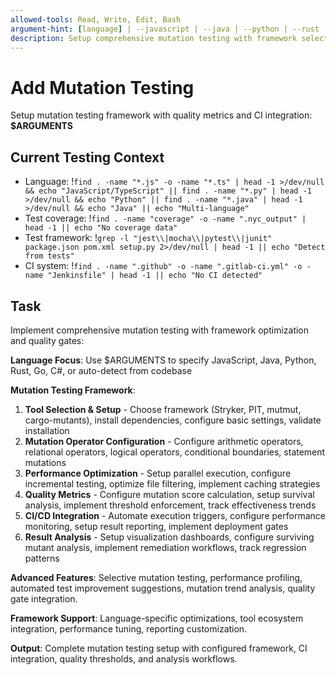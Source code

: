 ```yaml
---
allowed-tools: Read, Write, Edit, Bash
argument-hint: [language] | --javascript | --java | --python | --rust | --go | --csharp
description: Setup comprehensive mutation testing with framework selection and CI integration
---
```


# Add Mutation Testing

Setup mutation testing framework with quality metrics and CI integration: **$ARGUMENTS**

## Current Testing Context

- Language: !`find . -name "*.js" -o -name "*.ts" | head -1 >/dev/null && echo "JavaScript/TypeScript" || find . -name "*.py" | head -1 >/dev/null && echo "Python" || find . -name "*.java" | head -1 >/dev/null && echo "Java" || echo "Multi-language"`
- Test coverage: !`find . -name "coverage" -o -name ".nyc_output" | head -1 || echo "No coverage data"`
- Test framework: !`grep -l "jest\\|mocha\\|pytest\\|junit" package.json pom.xml setup.py 2>/dev/null | head -1 || echo "Detect from tests"`
- CI system: !`find . -name ".github" -o -name ".gitlab-ci.yml" -o -name "Jenkinsfile" | head -1 || echo "No CI detected"`

## Task

Implement comprehensive mutation testing with framework optimization and quality gates:

**Language Focus**: Use $ARGUMENTS to specify JavaScript, Java, Python, Rust, Go, C#, or auto-detect from codebase

**Mutation Testing Framework**:

1. **Tool Selection & Setup** - Choose framework (Stryker, PIT, mutmut, cargo-mutants), install dependencies, configure basic settings, validate installation
2. **Mutation Operator Configuration** - Configure arithmetic operators, relational operators, logical operators, conditional boundaries, statement mutations
3. **Performance Optimization** - Setup parallel execution, configure incremental testing, optimize file filtering, implement caching strategies
4. **Quality Metrics** - Configure mutation score calculation, setup survival analysis, implement threshold enforcement, track effectiveness trends
5. **CI/CD Integration** - Automate execution triggers, configure performance monitoring, setup result reporting, implement deployment gates
6. **Result Analysis** - Setup visualization dashboards, configure surviving mutant analysis, implement remediation workflows, track regression patterns

**Advanced Features**: Selective mutation testing, performance profiling, automated test improvement suggestions, mutation trend analysis, quality gate integration.

**Framework Support**: Language-specific optimizations, tool ecosystem integration, performance tuning, reporting customization.

**Output**: Complete mutation testing setup with configured framework, CI integration, quality thresholds, and analysis workflows.
